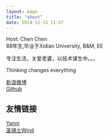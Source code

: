 ```yaml
---
layout: page
title: "about"
date: 2014-12-15 11:57
---
```

Host: Chen Chen  
88年生,毕业于Xidian University, B&M, EE  
  
专注生活，关爱老婆，以技术谋生中。。。  
   
Thinking changes everything

[新浪微博](http://weibo.com/princhen)  
[Github](https://github.com/talentprince)  
  
友情链接  
-----------
[Yanni](http://yanni4night.com/)  
[圣骑士Wind](http://www.cnblogs.com/mengdd/)  




